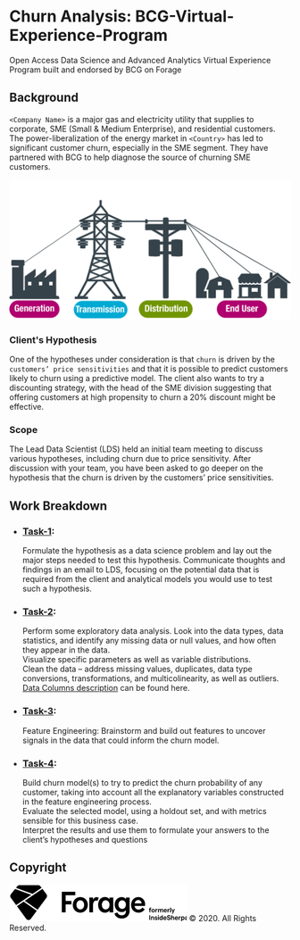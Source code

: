 # Churn Analysis: BCG-Virtual-Experience-Program
Open Access Data Science and Advanced Analytics Virtual Experience Program built and endorsed by BCG on Forage
<br>

## Background
`<Company Name>` is a major gas and electricity utility that supplies to corporate, SME (Small & Medium Enterprise), and residential customers. The power-liberalization of the energy market in `<Country>` has led to significant customer churn, especially in the SME segment. They have partnered with BCG to help diagnose the source of churning SME customers.
<br>

![Power_generation](Images/power_gen.jpg)

### Client's Hypothesis
One of the hypotheses under consideration is that `churn` is driven by the `customers’ price sensitivities` and that it is possible to predict customers likely to churn using a predictive model. The client also wants to try a discounting strategy, with the head of the SME division suggesting that offering customers at high propensity to churn a 20% discount might be effective.

### Scope
The Lead Data Scientist (LDS) held an initial team meeting to discuss various hypotheses, including churn due to price sensitivity. 
After discussion with your team, you have been asked to go deeper on the hypothesis that the churn is driven by the customers’ price sensitivities. 

## Work Breakdown

* ### [Task-1](Task-1/Task-1-Email_to_LDS.docx):
  Formulate the hypothesis as a data science problem and lay out the major steps needed to test this hypothesis. 
  Communicate thoughts and findings in an email to LDS, focusing on the potential data that is required from the client and analytical models you would use to test such a hypothesis.

* ### [Task-2](Task-2/Task_2_EDA_and_Data_Cleaning.ipynb):
  Perform some exploratory data analysis. Look into the data types, data statistics, and identify any missing data or null values, and how often they appear in the data.<br>
  Visualize specific parameters as well as variable distributions.<br>
  Clean the data – address missing values, duplicates, data type conversions, transformations, and multicolinearity, as well as outliers.<br>
  [Data Columns description](Task-2/data-description.pdf) can be found here.
  
* ### [Task-3]():
  Feature Engineering: Brainstorm and build out features to uncover signals in the data that could inform the churn model.

* ### [Task-4]():
  Build churn model(s) to try to predict the churn probability of any customer, taking into account all the explanatory variables constructed in the feature engineering process.<br>
  Evaluate the selected model, using a holdout set, and with metrics sensible for this business case.<br>
  Interpret the results and use them to formulate your answers to the client’s hypotheses and questions
  



## Copyright
![Forage](Images/Forage_Logo_Icon.png) © 2020. All Rights Reserved.
